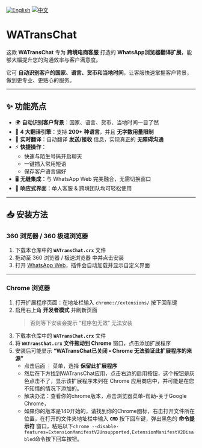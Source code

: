 [![English](https://img.shields.io/badge/lang-English-blue.svg)](README.md)
[![中文](https://img.shields.io/badge/lang-中文-red.svg)](README.zh-CN.md)

# WATransChat

这款 **WATransChat** 专为 **跨境电商客服** 打造的 **WhatsApp浏览器翻译扩展**，能够大幅提升您的沟通效率与客户满意度。  

它可 **自动识别客户的国家、语言、货币和当地时间**，让客服快速掌握客户背景，做到更专业、更贴心的服务。  

---

## ✨ 功能亮点

- 🌍 **自动识别客户背景**：国家、语言、货币、当地时间一目了然  
- 🔄 **4 大翻译引擎**：支持 **200+ 种语言**，并且 **无字数用量限制**  
- 💬 **实时翻译**：自动翻译 **发送/接收** 信息，实现真正的 **无障碍沟通**  
- ⚡ **快捷操作**：
  - 快速与陌生号码开启聊天  
  - 一键插入常用短语  
  - 保存客户语言偏好  
- 🖥️ **无缝集成**：与 WhatsApp Web 完美融合，无需切换窗口  
- 📱 **响应式界面**：单人客服 & 跨境团队均可轻松使用  

---

## 📥 安装方法

### 360 浏览器 / 360 极速浏览器
1. 下载本仓库中的 **`WATransChat.crx`** 文件  
2. 拖动至 360 浏览器 / 极速浏览器 中并点击安装  
3. 打开 [WhatsApp Web](https://web.whatsapp.com/)，插件会自动加载并显示自定义界面  

---

### Chrome 浏览器

1. 打开扩展程序页面：在地址栏输入 `chrome://extensions/` 按下回车键 
2. 启用右上角 **开发者模式** 并刷新页面  
   > 否则等下安装会提示 “程序包无效” 无法安装  
3. 下载本仓库中的 **`WATransChat.crx`** 文件    
4. 将 **`WATransChat.crx` 文件拖动到 Chrome** 窗口，点击添加扩展程序
5. 安装后可能显示 **“WATransChat已关闭 • Chrome 无法验证此扩展程序的来源”**  
   - 点击后面 `⋮` 菜单，选择 **保留此扩展程序**
   - 然后在下方找到WATransChat应用，点击右边的启用按钮，这个按钮是灰色点击不了，显示该扩展程序未列在 Chrome 应用商店中，并可能是在您不知情的情况下添加的。
   - 解决办法：查看你的chrome版本，点击浏览器菜单-帮助-关于Google Chrome，
   - 如果你的版本是140开始的，请找到你的Chrome图标，右击打开文件所在位置，在打开的文件夹地址栏中输入 **`CMD`** 按下回车键，弹出黑色的 **命令提示符** 窗口，粘贴以下```chrome --disable-features=ExtensionManifestV2Unsupported,ExtensionManifestV2Disabled```命令按下回车按钮。
   

